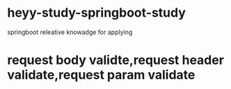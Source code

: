 # heyy-study-springboot-study
springboot releative knowadge for applying
# request body validte,request header validate,request param validate

